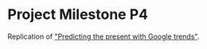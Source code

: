 # Project Milestone P4

Replication of ["Predicting the present with Google trends"](https://onlinelibrary.wiley.com/doi/full/10.1111/j.1475-4932.2012.00809.x).

